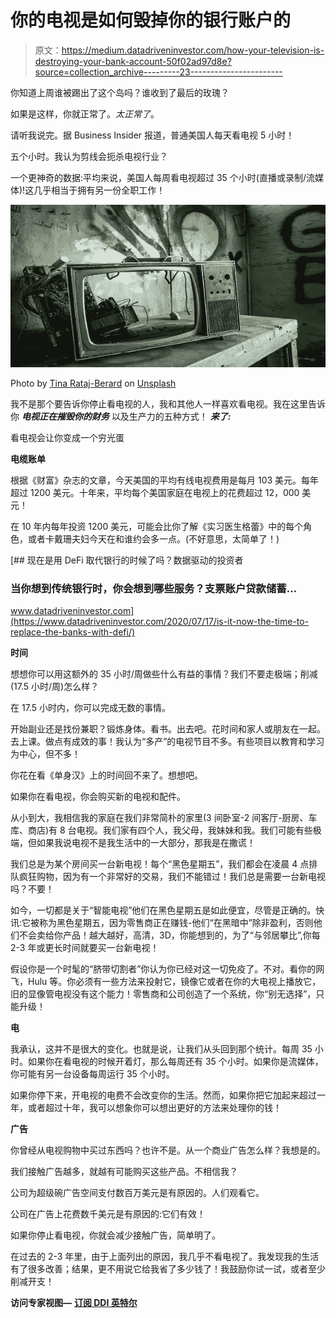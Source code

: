 # 你的电视是如何毁掉你的银行账户的

> 原文：<https://medium.datadriveninvestor.com/how-your-television-is-destroying-your-bank-account-50f02ad97d8e?source=collection_archive---------23----------------------->

你知道上周谁被踢出了这个岛吗？谁收到了最后的玫瑰？

如果是这样，你就正常了。*太正常了*。

请听我说完。据 Business Insider 报道，普通美国人每天看电视 5 小时！

五个小时。我认为剪线会扼杀电视行业？

一个更神奇的数据:平均来说，美国人每周看电视超过 35 个小时(直播或录制/流媒体)!这几乎相当于拥有另一份全职工作！

![](img/61bea766b27292596262337fc563f35a.png)

Photo by [Tina Rataj-Berard](https://unsplash.com/@t_rat_max?utm_source=unsplash&utm_medium=referral&utm_content=creditCopyText) on [Unsplash](https://unsplash.com/s/photos/television-trash?utm_source=unsplash&utm_medium=referral&utm_content=creditCopyText)

我不是那个要告诉你停止看电视的人，我和其他人一样喜欢看电视。我在这里告诉你 ***电视正在摧毁你的财务*** 以及生产力的五种方式！ ***来了:***

看电视会让你变成一个穷光蛋

**电缆账单**

根据《财富》杂志的文章，今天美国的平均有线电视费用是每月 103 美元。每年超过 1200 美元。十年来，平均每个美国家庭在电视上的花费超过 12，000 美元！

在 10 年内每年投资 1200 美元，可能会比你了解《实习医生格蕾》中的每个角色，或者卡戴珊夫妇今天在和谁约会多一点。(不好意思，太简单了！)

[](https://www.datadriveninvestor.com/2020/07/17/is-it-now-the-time-to-replace-the-banks-with-defi/) [## 现在是用 DeFi 取代银行的时候了吗？数据驱动的投资者

### 当你想到传统银行时，你会想到哪些服务？支票账户贷款储蓄…

www.datadriveninvestor.com](https://www.datadriveninvestor.com/2020/07/17/is-it-now-the-time-to-replace-the-banks-with-defi/) 

**时间**

想想你可以用这额外的 35 小时/周做些什么有益的事情？我们不要走极端；削减(17.5 小时/周)怎么样？

在 17.5 小时内，你可以完成无数的事情。

开始副业还是找份兼职？锻炼身体。看书。出去吧。花时间和家人或朋友在一起。去上课。做点有成效的事！我认为“多产”的电视节目不多。有些项目以教育和学习为中心，但不多！

你花在看《单身汉》上的时间回不来了。想想吧。

如果你在看电视，你会购买新的电视和配件。

从小到大，我相信我的家庭在我们非常简朴的家里(3 间卧室-2 间客厅-厨房、车库、商店)有 8 台电视。我们家有四个人，我父母，我妹妹和我。我们可能有些极端，但如果我说电视不是我生活中的一大部分，那我是在撒谎！

我们总是为某个房间买一台新电视！每个“黑色星期五”，我们都会在凌晨 4 点排队疯狂购物，因为有一个非常好的交易，我们不能错过！我们总是需要一台新电视吗？不要！

如今，一切都是关于“智能电视”他们在黑色星期五是如此便宜，尽管是正确的。快讯:它被称为黑色星期五，因为零售商正在赚钱-他们“在黑暗中”除非盈利，否则他们不会卖给你产品！越大越好，高清，3D，你能想到的，为了“与邻居攀比”,你每 2-3 年或更长时间就要买一台新电视！

假设你是一个时髦的“脐带切割者”你认为你已经对这一切免疫了。不对。看你的网飞，Hulu 等。你必须有一些方法来投射它，镜像它或者在你的大电视上播放它，旧的显像管电视没有这个能力！零售商和公司创造了一个系统，你“别无选择”，只能升级！

**电**

我承认，这并不是很大的变化。也就是说，让我们从头回到那个统计。每周 35 小时。如果你在看电视的时候开着灯，那么每周还有 35 个小时。如果你是流媒体，你可能有另一台设备每周运行 35 个小时。

如果你停下来，开电视的电费不会改变你的生活。然而，如果你把它加起来超过一年，或者超过十年，我可以想象你可以想出更好的方法来处理你的钱！

**广告**

你曾经从电视购物中买过东西吗？也许不是。从一个商业广告怎么样？我想是的。

我们接触广告越多，就越有可能购买这些产品。不相信我？

公司为超级碗广告空间支付数百万美元是有原因的。人们观看它。

公司在广告上花费数千美元是有原因的:它们有效！

如果你停止看电视，你就会减少接触广告，简单明了。

在过去的 2-3 年里，由于上面列出的原因，我几乎不看电视了。我发现我的生活有了很多改善；结果，更不用说它给我省了多少钱了！我鼓励你试一试，或者至少削减开支！

**访问专家视图—** [**订阅 DDI 英特尔**](https://datadriveninvestor.com/ddi-intel)
